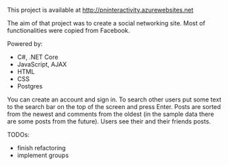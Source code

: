 This project is available at http://pninteractivity.azurewebsites.net

The aim of that project was to create a social networking site. Most of functionalities were copied from Facebook.



Powered by:
  - C#, .NET Core
  - JavaScript, AJAX
  - HTML
  - CSS
  - Postgres
  
  
 

You can create an account and sign in. To search other users put some text to the search bar on the top of the screen and press Enter.
Posts are sorted from the newest and comments from the oldest (in the sample data there are some posts from the future).
Users see their and their friends posts.


TODOs: 
  - finish refactoring
  - implement groups
